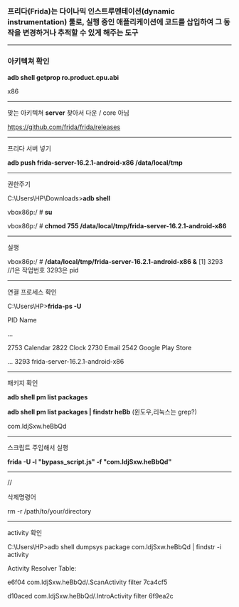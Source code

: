 ### 프리다(Frida)는 다이나믹 인스트루멘테이션(dynamic instrumentation) 툴로, 실행 중인 애플리케이션에 코드를 삽입하여 그 동작을 변경하거나 추적할 수 있게 해주는 도구

---

### 아키텍쳐 확인
**adb shell getprop ro.product.cpu.abi**

x86

---

맞는 아키텍쳐 **server** 찾아서 다운 / core 아님

https://github.com/frida/frida/releases

---

프리다 서버 넣기

**adb push frida-server-16.2.1-android-x86 /data/local/tmp**

---

권한주기

C:\Users\HP\Downloads>**adb shell**

vbox86p:/ # **su**

vbox86p:/ # **chmod 755 /data/local/tmp/frida-server-16.2.1-android-x86**

---

실행

vbox86p:/ # **/data/local/tmp/frida-server-16.2.1-android-x86 &**
[1] 3293   //1은 작업번호 3293은 pid

---

연결 프로세스 확인

C:\Users\HP>**frida-ps -U**

PID  Name

...

2753  Calendar
2822  Clock
2730  Email
2542  Google Play Store

…
3293  frida-server-16.2.1-android-x86

---

패키지 확인

**adb shell pm list packages**

**adb shell pm list packages | findstr heBb** (윈도우,리눅스는 grep?)

com.ldjSxw.heBbQd

---

스크립트 주입해서 실행

**frida -U -l "bypass_script.js" -f "com.ldjSxw.heBbQd"**

---

//

삭제명령어 

rm -r /path/to/your/directory

---

activity 확인

C:\Users\HP>adb shell dumpsys package com.ldjSxw.heBbQd | findstr -i activity

Activity Resolver Table:

e6f04 com.ldjSxw.heBbQd/.ScanActivity filter 7ca4cf5

d10aced com.ldjSxw.heBbQd/.IntroActivity filter 6f9ea2c
